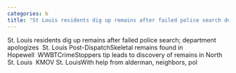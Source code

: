 ```yaml
---
categories: b
title: "St Louis residents dig up remains after failed police search department apologizes  St Louis PostDispatch"
---
```

St. Louis residents dig up remains after failed police search; department apologizes&nbsp;&nbsp;St. Louis Post-DispatchSkeletal remains found in Hopewell&nbsp;&nbsp;WWBTCrimeStoppers tip leads to discovery of remains in North St. Louis&nbsp;&nbsp;KMOV St. LouisWith help from alderman, neighbors, pol